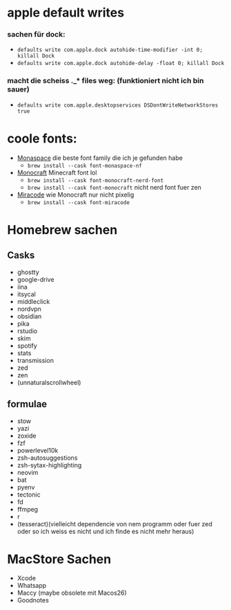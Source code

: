 # apple default writes

### sachen für dock:

- `defaults write com.apple.dock autohide-time-modifier -int 0; killall Dock`
- `defaults write com.apple.dock autohide-delay -float 0; killall Dock`

### macht die scheiss .\_\* files weg: (funktioniert nicht ich bin sauer)

- `defaults write com.apple.desktopservices DSDontWriteNetworkStores true`

# coole fonts:

- [Monaspace](https://monaspace.githubnext.com/) die beste font family die ich je gefunden habe
    - `brew install --cask font-monaspace-nf`
- [Monocraft](https://github.com/IdreesInc/Monocraft) Minecraft font lol
    - `brew install --cask font-monocraft-nerd-font`
    - `brew install --cask font-monocraft` nicht nerd font fuer zen
- [Miracode](https://github.com/IdreesInc/Miracode) wie Monocraft nur nicht pixelig
    - `brew install --cask font-miracode`

# Homebrew sachen

## Casks

- ghostty
- google-drive
- iina
- itsycal
- middleclick
- nordvpn
- obsidian
- pika
- rstudio
- skim
- spotify
- stats
- transmission
- zed
- zen
- (unnaturalscrollwheel)

## formulae

- stow
- yazi
- zoxide
- fzf
- powerlevel10k
- zsh-autosuggestions
- zsh-sytax-highlighting
- neovim
- bat
- pyenv
- tectonic
- fd
- ffmpeg
- r
- (tesseract)(vielleicht dependencie von nem programm oder fuer zed oder so ich weiss es nicht und ich finde es nicht mehr heraus)

# MacStore Sachen

- Xcode
- Whatsapp
- Maccy (maybe obsolete mit Macos26)
- Goodnotes
